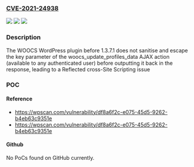 ### [CVE-2021-24938](https://cve.mitre.org/cgi-bin/cvename.cgi?name=CVE-2021-24938)
![](https://img.shields.io/static/v1?label=Product&message=WOOCS%20%E2%80%93%20Currency%20Switcher%20for%20WooCommerce.%20Professional%20and%20Free%20multi%20currency%20plugin%20%E2%80%93%20Pay%20in%20selected%20currency&color=blue)
![](https://img.shields.io/static/v1?label=Version&message=1.3.7.1%3C%201.3.7.1%20&color=brighgreen)
![](https://img.shields.io/static/v1?label=Vulnerability&message=CWE-79%20Cross-site%20Scripting%20(XSS)&color=brighgreen)

### Description

The WOOCS WordPress plugin before 1.3.7.1 does not sanitise and escape the key parameter of the woocs_update_profiles_data AJAX action (available to any authenticated user) before outputting it back in the response, leading to a Reflected cross-Site Scripting issue

### POC

#### Reference
- https://wpscan.com/vulnerability/df8a6f2c-e075-45d5-9262-b4eb63c9351e
- https://wpscan.com/vulnerability/df8a6f2c-e075-45d5-9262-b4eb63c9351e

#### Github
No PoCs found on GitHub currently.

